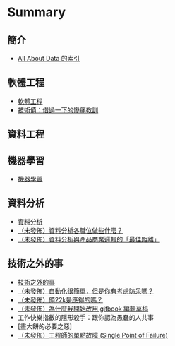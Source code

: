 # Summary

## 簡介

* [All About Data 的索引](README.md)

## 軟體工程

* [軟體工程](software-engineering/README.md)
* [技術債：借過一下的慘痛教訓](software-engineering/technical-dept-the-lesson-from-workaround.md)

## 資料工程

## 機器學習

* [機器學習](machine-learning/README.md)

## 資料分析

* [資料分析](data-analysis/README.md)
* [（未發佈）資料分析各職位做些什麼？](data-analysis/division-of-data-analysis.md)
* [（未發佈）資料分析與產品商業邏輯的「最佳距離」](data-analysis/the-best-distance-between-data-analysis-and-business-logic.md)

## 技術之外的事

* [技術之外的事](things-beyond-technology/README.md)
* [（未發佈）自動化很簡單，但是你有考慮防呆嗎？](things-beyond-technology/always-consider-foolproof-before-automation.md)
* [（未發佈）領22k是應得的嗎？](things-beyond-technology/do-they-deserved-22k.md)
* [（未發佈）為什麼我開始改用 gitbook 編輯草稿](things-beyond-technology/the-reason-why-I-start-using-gitbook-to-edit-draft.md)
* 工作快樂指數的隱形殺手：跟你認為愚蠢的人共事
* \[畫大餅的必要之惡\]
* [（未發佈）工程師的單點故障 \(Single Point of Failure\)](things-beyond-technology/SPOF-of-RD.md)


